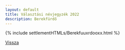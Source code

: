 ```yaml
---
layout: default
title: Választási névjegyzék 2022
description: Berekfürdő
---
```


{% include settlementHTMLs/Berekfuuxrdooxx.html %}

[Vissza](../)